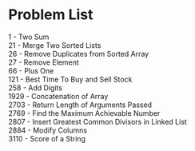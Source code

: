 # Problem List
1 - Two Sum\
21 - Merge Two Sorted Lists\
26 - Remove Duplicates from Sorted Array\
27 - Remove Element\
66 - Plus One\
121 - Best Time To Buy and Sell Stock\
258 - Add Digits\
1929 - Concatenation of Array\
2703 - Return Length of Arguments Passed\
2769 - Find the Maximum Achievable Number\
2807 - Insert Greatest Common Divisors in Linked List\
2884 - Modify Columns\
3110 - Score of a String